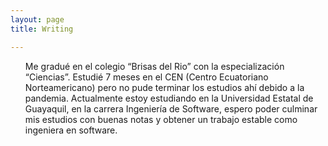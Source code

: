 ```yaml
---
layout: page
title: Writing

---
```


<ul class="posts">
  Me gradué en el colegio “Brisas del Rio” con la especialización “Ciencias”.  Estudié 7 meses en el CEN (Centro Ecuatoriano Norteamericano) pero no pude terminar los estudios ahí debido a la pandemia. Actualmente estoy estudiando en la Universidad Estatal de Guayaquil, en la carrera Ingeniería de Software, espero poder culminar mis estudios con buenas notas y obtener un trabajo estable como ingeniera en software.
  
</ul>
